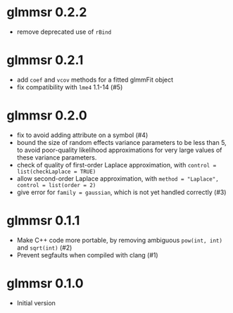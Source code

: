 # glmmsr 0.2.2
* remove deprecated use of `rBind`

# glmmsr 0.2.1
* add `coef` and `vcov` methods for a fitted glmmFit object
* fix compatibility with `lme4` 1.1-14 (#5)

# glmmsr 0.2.0
* fix to avoid adding attribute on a symbol (#4)
* bound the size of random effects variance parameters to be less than
  5, to avoid poor-quality likelihood approximations for very large 
  values of these variance parameters.
* check of quality of first-order Laplace approximation, with
  `control = list(checkLaplace = TRUE)`
* allow second-order Laplace approximation, with 
  `method = "Laplace", control = list(order = 2)`
* give error for `family = gaussian`, which is not yet handled correctly (#3)

# glmmsr 0.1.1
* Make C++ code more portable, by removing ambiguous `pow(int, int)` 
  and `sqrt(int)` (#2)
* Prevent segfaults when compiled with clang (#1)

# glmmsr 0.1.0
* Initial version

